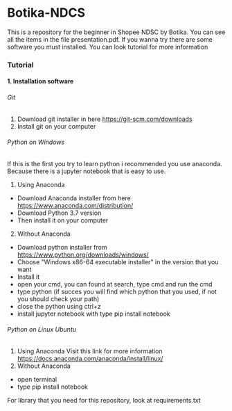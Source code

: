 # Botika-NDCS
This is a repository for the beginner in Shopee NDSC by Botika. You can see all the items in the file presentation.pdf. If you wanna try there are some software you must installed. You can look tutorial for more information

### Tutorial
#### 1. Installation software
###### Git
1. Download git installer in here https://git-scm.com/downloads
2. Install git on your computer

###### Python on Windows
If this is the first you try to learn python i recommended you use anaconda. Because there is a jupyter notebook that is easy to use.
1. Using Anaconda
- Download Anaconda installer from here https://www.anaconda.com/distribution/
- Download Python 3.7 version
- Then install it on your computer
2. Without Anaconda
- Download python installer from https://www.python.org/downloads/windows/
- Choose "Windows x86-64 executable installer" in the version that you want
- Install it
- open your cmd, you can found at search, type cmd and run the cmd
- type python (if succes you will find which python that you used, if not you should check your path)
- close the python using ctrl+z
- install jupyter notebook with type pip install notebook

###### Python on Linux Ubuntu
1. Using Anaconda
Visit this link for more information https://docs.anaconda.com/anaconda/install/linux/
2. Without Anaconda
- open terminal
- type pip install notebook

For library that you need for this repository, look at requirements.txt
